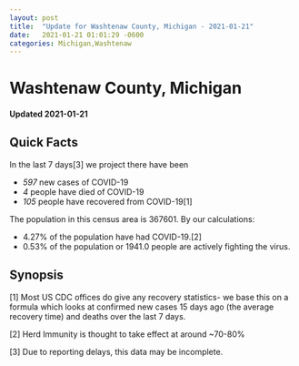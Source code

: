 ```yaml
---
layout: post
title:  "Update for Washtenaw County, Michigan - 2021-01-21"
date:   2021-01-21 01:01:29 -0600
categories: Michigan,Washtenaw
---
```


# Washtenaw County, Michigan
#### Updated 2021-01-21

## Quick Facts

In the last 7 days[3] we project there have been
- *597* new cases of COVID-19
- *4* people have died of COVID-19
- *105* people have recovered from COVID-19[1]

The population in this census area is 367601. By our calculations:
- 4.27% of the population have had COVID-19.[2]
- 0.53% of the population or 1941.0 people are actively fighting the virus.

## Synopsis




[1] Most US CDC offices do give any recovery statistics- we base this on a formula which looks at confirmed new cases
15 days ago (the average recovery time) and deaths over the last 7 days.

[2] Herd Immunity is thought to take effect at around ~70-80%

[3] Due to reporting delays, this data may be incomplete.
 
    